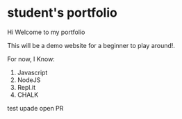 # student's portfolio


Hi  Welcome to my portfolio

This will be a demo website for a beginner to play around!.

For now, I Know:

 1. Javascript
 1. NodeJS
 1. Repl.it
 1. CHALK
 
 test upade open PR
 






